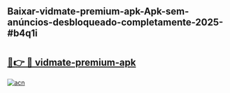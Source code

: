 ## Baixar-vidmate-premium-apk-Apk-sem-anúncios-desbloqueado-completamente-2025-#b4q1i

# <h2><a href="https://ainizakaria.my?title=vidmate-premium-apk&ref=20M">🔗👉 🔴 vidmate-premium-apk</a></h2>

[![acn](https://github.com/user-attachments/assets/0f9c940e-d8b0-45ae-aac7-cd30a18b3e1c)](https://ainizakaria.my?title=vidmate-premium-apk&ref=20M)

